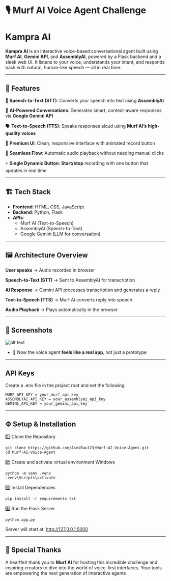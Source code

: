 # 🎙 Murf AI Voice Agent Challenge 
# Kampra AI 


**Kampra AI** is an interactive voice-based conversational agent built using **Murf AI**, **Gemini API**, and **AssemblyAI**, powered by a Flask backend and a sleek web UI.
It listens to your voice, understands your intent, and responds back with natural, human-like speech — all in real time.

---

## 📌 Features


🎤 **Speech-to-Text (STT)**: Converts your speech into text using **AssemblyAI**

🤖 **AI-Powered Conversations**: Generates smart, context-aware responses via **Google Gemini API**

🗣 **Text-to-Speech (TTS)**: Speaks responses aloud using **Murf AI’s high-quality voices**

🎨 **Premium UI**: Clean, responsive interface with animated record button

🔄 **Seamless Flow**: Automatic audio playback without needing manual clicks

⚡ **Single Dynamic Button**: **Start/stop** recording with one button that updates in real time

---

## 🏗 Tech Stack

- **Frontend**: HTML, CSS, JavaScript
- **Backend**: Python, Flask
- **APIs**:
  - Murf AI (Text-to-Speech)
  - AssemblyAI (Speech-to-Text)
  - Google Gemini (LLM for conversation)

---

## 🖼 Architecture Overview

**User speaks** → Audio recorded in browser

**Speech-to-Text (STT)** → Sent to AssemblyAI for transcription

**AI Response** → Gemini API processes transcription and generates a reply

**Text-to-Speech (TTS)** → Murf AI converts reply into speech

**Audio Playback** → Plays automatically in the browser


---

## 📸 Screenshots
  ![alt text](image.png)
- 🚀 Now the voice agent **feels like a real app**, not just a prototype



---

## API Keys

Create a .env file in the project root and set the following:


```env
MURF_API_KEY = your_murf_api_key
ASSEMBLYAI_API_KEY = your_assemblyai_api_key
GEMINI_API_KEY = your_gemini_api_key
```

---


## ⚙️ Setup & Installation


1️⃣ Clone the Repository
```
git clone https://github.com/AsmiRaut23/Murf-AI-Voice-Agent.git
cd Murf-AI-Voice-Agent
```


2️⃣ Create and activate virtual environment
Windows
```
python -m venv .venv
.venv\Scripts\activate
```


4️⃣ Install Dependencies


```
pip install -r requirements.txt
```



5️⃣ Run the Flask Server


```
python app.py
```
Server will start at: http://127.0.0.1:5000

---



## 🙌 Special Thanks

A heartfelt thank you to **Murf AI** for hosting this incredible challenge and inspiring creators to dive into the world of voice-first interfaces.
Your tools are empowering the next generation of interactive agents 


